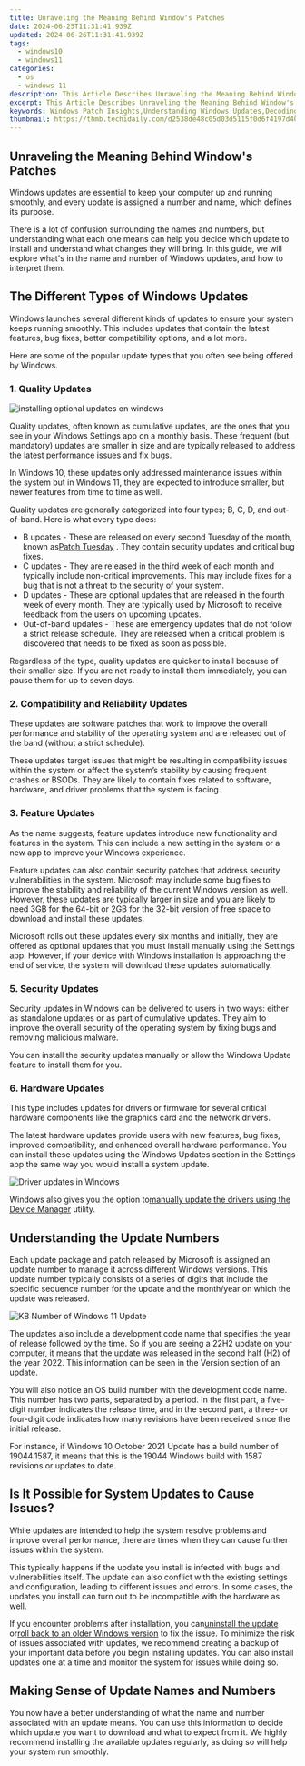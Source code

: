 ```yaml
---
title: Unraveling the Meaning Behind Window's Patches
date: 2024-06-25T11:31:41.939Z
updated: 2024-06-26T11:31:41.939Z
tags:
  - windows10
  - windows11
categories:
  - os
  - windows 11
description: This Article Describes Unraveling the Meaning Behind Window's Patches
excerpt: This Article Describes Unraveling the Meaning Behind Window's Patches
keywords: Windows Patch Insights,Understanding Windows Updates,Decoding Windows Corrections,Exploring Patch Details,Unveiling Patch Purposes,Deciphering System Fixes,Interpreting Update Messages
thumbnail: https://thmb.techidaily.com/d2538de48c05d03d5115f0d6f4197d40a4705facf7c78bd0835d847acacb8649.jpg
---
```


## Unraveling the Meaning Behind Window's Patches

 Windows updates are essential to keep your computer up and running smoothly, and every update is assigned a number and name, which defines its purpose.

 There is a lot of confusion surrounding the names and numbers, but understanding what each one means can help you decide which update to install and understand what changes they will bring. In this guide, we will explore what's in the name and number of Windows updates, and how to interpret them.

## The Different Types of Windows Updates

 Windows launches several different kinds of updates to ensure your system keeps running smoothly. This includes updates that contain the latest features, bug fixes, better compatibility options, and a lot more.

 Here are some of the popular update types that you often see being offered by Windows.

### 1\. Quality Updates

![installing optional updates on windows](https://static1.makeuseofimages.com/wordpress/wp-content/uploads/2022/07/optional-updates.jpg)

 Quality updates, often known as cumulative updates, are the ones that you see in your Windows Settings app on a monthly basis. These frequent (but mandatory) updates are smaller in size and are typically released to address the latest performance issues and fix bugs.

 In Windows 10, these updates only addressed maintenance issues within the system but in Windows 11, they are expected to introduce smaller, but newer features from time to time as well.

 Quality updates are generally categorized into four types; B, C, D, and out-of-band. Here is what every type does:

* B updates - These are released on every second Tuesday of the month, known as[Patch Tuesday](https://www.makeuseof.com/everything-you-need-to-know-about-patch-tuesday/) . They contain security updates and critical bug fixes.
* C updates - They are released in the third week of each month and typically include non-critical improvements. This may include fixes for a bug that is not a threat to the security of your system.
* D updates - These are optional updates that are released in the fourth week of every month. They are typically used by Microsoft to receive feedback from the users on upcoming updates.
* Out-of-band updates - These are emergency updates that do not follow a strict release schedule. They are released when a critical problem is discovered that needs to be fixed as soon as possible.

 Regardless of the type, quality updates are quicker to install because of their smaller size. If you are not ready to install them immediately, you can pause them for up to seven days.

### 2\. Compatibility and Reliability Updates

 These updates are software patches that work to improve the overall performance and stability of the operating system and are released out of the band (without a strict schedule).

 These updates target issues that might be resulting in compatibility issues within the system or affect the system’s stability by causing frequent crashes or BSODs. They are likely to contain fixes related to software, hardware, and driver problems that the system is facing.

### 3\. Feature Updates

 As the name suggests, feature updates introduce new functionality and features in the system. This can include a new setting in the system or a new app to improve your Windows experience.

 Feature updates can also contain security patches that address security vulnerabilities in the system. Microsoft may include some bug fixes to improve the stability and reliability of the current Windows version as well. However, these updates are typically larger in size and you are likely to need 3GB for the 64-bit or 2GB for the 32-bit version of free space to download and install these updates.

 Microsoft rolls out these updates every six months and initially, they are offered as optional updates that you must install manually using the Settings app. However, if your device with Windows installation is approaching the end of service, the system will download these updates automatically.

### 5\. Security Updates

 Security updates in Windows can be delivered to users in two ways: either as standalone updates or as part of cumulative updates. They aim to improve the overall security of the operating system by fixing bugs and removing malicious malware.

 You can install the security updates manually or allow the Windows Update feature to install them for you.

### 6\. Hardware Updates

 This type includes updates for drivers or firmware for several critical hardware components like the graphics card and the network drivers.

 The latest hardware updates provide users with new features, bug fixes, improved compatibility, and enhanced overall hardware performance. You can install these updates using the Windows Updates section in the Settings app the same way you would install a system update.

![Driver updates in Windows](https://static1.makeuseofimages.com/wordpress/wp-content/uploads/2023/03/driver-update.jpg)

 Windows also gives you the option to[manually update the drivers using the Device Manager](https://www.makeuseof.com/update-graphics-drivers-in-windows-10/) utility.

## Understanding the Update Numbers

 Each update package and patch released by Microsoft is assigned an update number to manage it across different Windows versions. This update number typically consists of a series of digits that include the specific sequence number for the update and the month/year on which the update was released.

![KB Number of Windows 11 Update](https://static1.makeuseofimages.com/wordpress/wp-content/uploads/2022/11/KB-Number-of-Windows-11-Update.jpg)

 The updates also include a development code name that specifies the year of release followed by the time. So if you are seeing a 22H2 update on your computer, it means that the update was released in the second half (H2) of the year 2022\. This information can be seen in the Version section of an update.

 You will also notice an OS build number with the development code name. This number has two parts, separated by a period. In the first part, a five-digit number indicates the release time, and in the second part, a three- or four-digit code indicates how many revisions have been received since the initial release.

 For instance, if Windows 10 October 2021 Update has a build number of 19044.1587, it means that this is the 19044 Windows build with 1587 revisions or updates to date.

## Is It Possible for System Updates to Cause Issues?

 While updates are intended to help the system resolve problems and improve overall performance, there are times when they can cause further issues within the system.

 This typically happens if the update you install is infected with bugs and vulnerabilities itself. The update can also conflict with the existing settings and configuration, leading to different issues and errors. In some cases, the updates you install can turn out to be incompatible with the hardware as well.

 If you encounter problems after installation, you can[uninstall the update](https://www.makeuseof.com/manually-uninstall-windows-10-updates/) or[roll back to an older Windows version](https://www.makeuseof.com/windows-reset-system-restore-difference/) to fix the issue. To minimize the risk of issues associated with updates, we recommend creating a backup of your important data before you begin installing updates. You can also install updates one at a time and monitor the system for issues while doing so.

## Making Sense of Update Names and Numbers

 You now have a better understanding of what the name and number associated with an update means. You can use this information to decide which update you want to download and what to expect from it. We highly recommend installing the available updates regularly, as doing so will help your system run smoothly.


<ins class="adsbygoogle"
     style="display:block"
     data-ad-format="autorelaxed"
     data-ad-client="ca-pub-7571918770474297"
     data-ad-slot="1223367746"></ins>



<ins class="adsbygoogle"
     style="display:block"
     data-ad-client="ca-pub-7571918770474297"
     data-ad-slot="8358498916"
     data-ad-format="auto"
     data-full-width-responsive="true"></ins>


